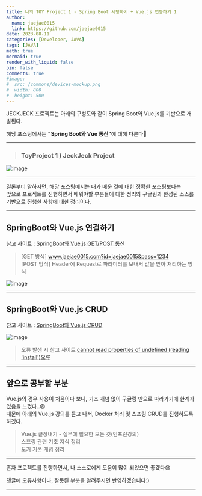 ```yaml
---
title: 나의 TOY Project 1 - Spring Boot 세팅하기 + Vue.js 연동하기 1
author:
  name: jaejae0015
  link: https://github.com/jaejae0015
date: 2023-08-11
categories: [Developer, JAVA]
tags: [JAVA]
math: true
mermaid: true
render_with_liquid: false
pin: false
comments: true
#image:
#  src: /commons/devices-mockup.png
#  width: 800
#  height: 500
---
```


JECKJECK 프로젝트는 아래의 구성도와 같이 Spring Boot와 Vue.js를 기반으로 개발된다.  

해당 포스팅에서는 <strong>"Spring Boot와 Vue 통신"</strong>에 대해 다룬다🙂  

---

> ### <strong>ToyProject 1 ) JeckJeck Project </strong>
  ![image](https://user-images.githubusercontent.com/56392513/234484328-25a1051a-723b-489f-9895-0f3479035c1a.png)   

---

결론부터 말하자면, 해당 포스팅에서는 내가 배운 것에 대한 정확한 포스팅보다는   
앞으로 프로젝트를 진행하면서 배워야할 부분들에 대한 정리와 구글링과 완성된 소스를 기반으로 진행한 사항에 대한 정리이다.   

---
## SpringBoot와 Vue.js 연결하기  
참고 사이트 : <a href="https://jhhan009.tistory.com/39">SpringBoot와 Vue.js GET/POST 통신</a>   

> [GET 방식]  www.jaejae0015.com?id=jaejae0015&pass=1234  
> [POST 방식] Header에 Request로 파라미터를 보내서 값을 받아 처리하는 방식   

![image](https://github.com/jaejae0015/jaejae0015.github.io/assets/56392513/5cc5c0b3-0956-46af-af75-a94e243555a3)   
 
---
## SpringBoot와 Vue.js CRUD
참고 사이트 : <a href="https://dev-jsk.tistory.com/127">SpringBoot와 Vue.js CRUD</a>       

![image](https://github.com/jaejae0015/jaejae0015.github.io/assets/56392513/8af3ed79-ada8-4603-9b3e-c5c3ddec3130)

> 오류 발생 시 참고 사이트
<a href="https://de-bugging.tistory.com/entry/Vue2vue-router-cannot-read-properties-of-undefined-reading-install-%EC%98%A4%EB%A5%98-%ED%95%B4%EA%B2%B0">cannot read properties of undefined (reading 'install')오류</a>   

---

## 앞으로 공부할 부분  
Vue.js의 경우 사용이 처음이다 보니, 기초 개념 없이 구글링 만으로 따라가기에 한계가 있음을 느꼈다..😨  
때문에 아래의 Vue.js 강의를 듣고 나서, Docker 처리 및 스프링 CRUD를 진행하도록 하겠다.  
> Vue.js 끝장내기 - 실무에 필요한 모든 것(인프런강의)  
> 스프링 관련 기초 지식 정리   
> 도커 기본 개념 정리    

---

혼자 프로젝트를 진행하면서, 나 스스로에게 도움이 많이 되었으면 좋겠다😎  

댓글에 오류사항이나, 잘못된 부분을 알려주시면 반영하겠습니다:) 

---

